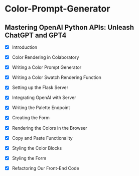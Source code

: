 # Color-Prompt-Generator

## Mastering OpenAI Python APIs: Unleash ChatGPT and GPT4

- [X] Introduction
- [X] Color Rendering in Colaboratory
- [X] Writing a Color Prompt Generator
- [X] Writing a Color Swatch Rendering Function
- [X] Setting up the Flask Server
- [X] Integrating OpenAI with Server
- [X] Writing the Palette Endpoint
- [X] Creating the Form
- [X] Rendering the Colors in the Browser
- [X] Copy and Paste Functionality
- [X] Styling the Color Blocks
- [X] Styling the Form
- [X] Refactoring Our Front-End Code
  